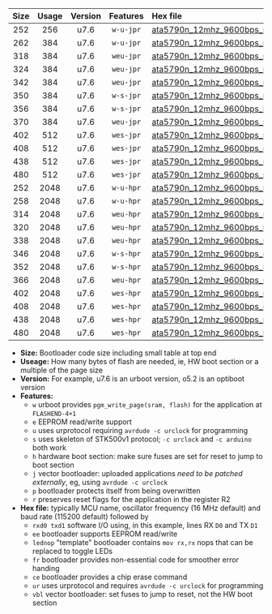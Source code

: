 |Size|Usage|Version|Features|Hex file|
|:-:|:-:|:-:|:-:|:--|
|252|256|u7.6|`w-u-jpr`|[ata5790n_12mhz_9600bps_rxb0_txb1_ur_vbl.hex](https://raw.githubusercontent.com/stefanrueger/urboot/main//ata5790n_12mhz_9600bps_rxb0_txb1_ur_vbl.hex)|
|262|384|u7.6|`w-u-jpr`|[ata5790n_12mhz_9600bps_rxb0_txb1_lednop_ur_vbl.hex](https://raw.githubusercontent.com/stefanrueger/urboot/main//ata5790n_12mhz_9600bps_rxb0_txb1_lednop_ur_vbl.hex)|
|318|384|u7.6|`weu-jpr`|[ata5790n_12mhz_9600bps_rxb0_txb1_ee_ur_vbl.hex](https://raw.githubusercontent.com/stefanrueger/urboot/main//ata5790n_12mhz_9600bps_rxb0_txb1_ee_ur_vbl.hex)|
|324|384|u7.6|`weu-jpr`|[ata5790n_12mhz_9600bps_rxb0_txb1_ee_lednop_ur_vbl.hex](https://raw.githubusercontent.com/stefanrueger/urboot/main//ata5790n_12mhz_9600bps_rxb0_txb1_ee_lednop_ur_vbl.hex)|
|342|384|u7.6|`weu-jpr`|[ata5790n_12mhz_9600bps_rxb0_txb1_ee_lednop_fr_ur_vbl.hex](https://raw.githubusercontent.com/stefanrueger/urboot/main//ata5790n_12mhz_9600bps_rxb0_txb1_ee_lednop_fr_ur_vbl.hex)|
|350|384|u7.6|`w-s-jpr`|[ata5790n_12mhz_9600bps_rxb0_txb1_vbl.hex](https://raw.githubusercontent.com/stefanrueger/urboot/main//ata5790n_12mhz_9600bps_rxb0_txb1_vbl.hex)|
|356|384|u7.6|`w-s-jpr`|[ata5790n_12mhz_9600bps_rxb0_txb1_lednop_vbl.hex](https://raw.githubusercontent.com/stefanrueger/urboot/main//ata5790n_12mhz_9600bps_rxb0_txb1_lednop_vbl.hex)|
|370|384|u7.6|`weu-jpr`|[ata5790n_12mhz_9600bps_rxb0_txb1_ee_lednop_fr_ce_ur_vbl.hex](https://raw.githubusercontent.com/stefanrueger/urboot/main//ata5790n_12mhz_9600bps_rxb0_txb1_ee_lednop_fr_ce_ur_vbl.hex)|
|402|512|u7.6|`wes-jpr`|[ata5790n_12mhz_9600bps_rxb0_txb1_ee_vbl.hex](https://raw.githubusercontent.com/stefanrueger/urboot/main//ata5790n_12mhz_9600bps_rxb0_txb1_ee_vbl.hex)|
|408|512|u7.6|`wes-jpr`|[ata5790n_12mhz_9600bps_rxb0_txb1_ee_lednop_vbl.hex](https://raw.githubusercontent.com/stefanrueger/urboot/main//ata5790n_12mhz_9600bps_rxb0_txb1_ee_lednop_vbl.hex)|
|438|512|u7.6|`wes-jpr`|[ata5790n_12mhz_9600bps_rxb0_txb1_ee_lednop_fr_vbl.hex](https://raw.githubusercontent.com/stefanrueger/urboot/main//ata5790n_12mhz_9600bps_rxb0_txb1_ee_lednop_fr_vbl.hex)|
|480|512|u7.6|`wes-jpr`|[ata5790n_12mhz_9600bps_rxb0_txb1_ee_lednop_fr_ce_vbl.hex](https://raw.githubusercontent.com/stefanrueger/urboot/main//ata5790n_12mhz_9600bps_rxb0_txb1_ee_lednop_fr_ce_vbl.hex)|
|252|2048|u7.6|`w-u-hpr`|[ata5790n_12mhz_9600bps_rxb0_txb1_ur.hex](https://raw.githubusercontent.com/stefanrueger/urboot/main//ata5790n_12mhz_9600bps_rxb0_txb1_ur.hex)|
|258|2048|u7.6|`w-u-hpr`|[ata5790n_12mhz_9600bps_rxb0_txb1_lednop_ur.hex](https://raw.githubusercontent.com/stefanrueger/urboot/main//ata5790n_12mhz_9600bps_rxb0_txb1_lednop_ur.hex)|
|314|2048|u7.6|`weu-hpr`|[ata5790n_12mhz_9600bps_rxb0_txb1_ee_ur.hex](https://raw.githubusercontent.com/stefanrueger/urboot/main//ata5790n_12mhz_9600bps_rxb0_txb1_ee_ur.hex)|
|320|2048|u7.6|`weu-hpr`|[ata5790n_12mhz_9600bps_rxb0_txb1_ee_lednop_ur.hex](https://raw.githubusercontent.com/stefanrueger/urboot/main//ata5790n_12mhz_9600bps_rxb0_txb1_ee_lednop_ur.hex)|
|338|2048|u7.6|`weu-hpr`|[ata5790n_12mhz_9600bps_rxb0_txb1_ee_lednop_fr_ur.hex](https://raw.githubusercontent.com/stefanrueger/urboot/main//ata5790n_12mhz_9600bps_rxb0_txb1_ee_lednop_fr_ur.hex)|
|346|2048|u7.6|`w-s-hpr`|[ata5790n_12mhz_9600bps_rxb0_txb1.hex](https://raw.githubusercontent.com/stefanrueger/urboot/main//ata5790n_12mhz_9600bps_rxb0_txb1.hex)|
|352|2048|u7.6|`w-s-hpr`|[ata5790n_12mhz_9600bps_rxb0_txb1_lednop.hex](https://raw.githubusercontent.com/stefanrueger/urboot/main//ata5790n_12mhz_9600bps_rxb0_txb1_lednop.hex)|
|366|2048|u7.6|`weu-hpr`|[ata5790n_12mhz_9600bps_rxb0_txb1_ee_lednop_fr_ce_ur.hex](https://raw.githubusercontent.com/stefanrueger/urboot/main//ata5790n_12mhz_9600bps_rxb0_txb1_ee_lednop_fr_ce_ur.hex)|
|402|2048|u7.6|`wes-hpr`|[ata5790n_12mhz_9600bps_rxb0_txb1_ee.hex](https://raw.githubusercontent.com/stefanrueger/urboot/main//ata5790n_12mhz_9600bps_rxb0_txb1_ee.hex)|
|408|2048|u7.6|`wes-hpr`|[ata5790n_12mhz_9600bps_rxb0_txb1_ee_lednop.hex](https://raw.githubusercontent.com/stefanrueger/urboot/main//ata5790n_12mhz_9600bps_rxb0_txb1_ee_lednop.hex)|
|438|2048|u7.6|`wes-hpr`|[ata5790n_12mhz_9600bps_rxb0_txb1_ee_lednop_fr.hex](https://raw.githubusercontent.com/stefanrueger/urboot/main//ata5790n_12mhz_9600bps_rxb0_txb1_ee_lednop_fr.hex)|
|480|2048|u7.6|`wes-hpr`|[ata5790n_12mhz_9600bps_rxb0_txb1_ee_lednop_fr_ce.hex](https://raw.githubusercontent.com/stefanrueger/urboot/main//ata5790n_12mhz_9600bps_rxb0_txb1_ee_lednop_fr_ce.hex)|

- **Size:** Bootloader code size including small table at top end
- **Useage:** How many bytes of flash are needed, ie, HW boot section or a multiple of the page size
- **Version:** For example, u7.6 is an urboot version, o5.2 is an optiboot version
- **Features:**
  + `w` urboot provides `pgm_write_page(sram, flash)` for the application at `FLASHEND-4+1`
  + `e` EEPROM read/write support
  + `u` uses urprotocol requiring `avrdude -c urclock` for programming
  + `s` uses skeleton of STK500v1 protocol; `-c urclock` and `-c arduino` both work
  + `h` hardware boot section: make sure fuses are set for reset to jump to boot section
  + `j` vector bootloader: uploaded applications *need to be patched externally*, eg, using `avrdude -c urclock`
  + `p` bootloader protects itself from being overwritten
  + `r` preserves reset flags for the application in the register R2
- **Hex file:** typically MCU name, oscillator frequency (16 MHz default) and baud rate (115200 default) followed by
  + `rxd0 txd1` software I/O using, in this example, lines RX `D0` and TX `D1`
  + `ee` bootloader supports EEPROM read/write
  + `lednop` "template" bootloader contains `mov rx,rx` nops that can be replaced to toggle LEDs
  + `fr` bootloader provides non-essential code for smoother error handing
  + `ce` bootloader provides a chip erase command
  + `ur` uses urprotocol and requires `avrdude -c urclock` for programming
  + `vbl` vector bootloader: set fuses to jump to reset, not the HW boot section
